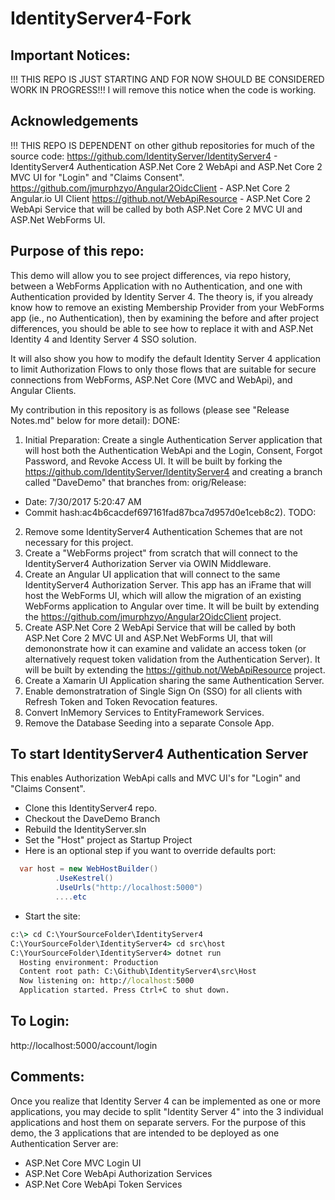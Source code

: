 # IdentityServer4-Fork

## Important Notices:
!!! THIS REPO IS JUST STARTING AND FOR NOW SHOULD BE CONSIDERED WORK IN PROGRESS!!!
I will remove this notice when the code is working. 

## Acknowledgements
!!! THIS REPO IS DEPENDENT on other github repositories for much of the source code:
https://github.com/IdentityServer/IdentityServer4 - IdentityServer4 Authentication ASP.Net Core 2 WebApi and ASP.Net Core 2 MVC UI for "Login" and "Claims Consent".
https://github.com/jmurphzyo/Angular2OidcClient - ASP.Net Core 2 Angular.io UI Client
https://github.not/WebApiResource - ASP.Net Core 2 WebApi Service that will be called by both ASP.Net Core 2 MVC UI and ASP.Net WebForms UI.

## Purpose of this repo:
This demo will allow you to see project differences, via repo history, between a WebForms Application with no Authentication, and one with Authentication provided by Identity Server 4. The theory is, if you already know how to remove an existing Membership Provider from your WebForms app (ie., no Authentication), then by examining the before and after project differences, you should be able to see how to replace it with and ASP.Net Identity 4 and Identity Server 4 SSO solution.

It will also show you how to modify the default Identity Server 4 application to limit  Authorization Flows to only those flows that are suitable for secure connections from WebForms, ASP.Net Core (MVC and WebApi), and Angular Clients.

My contribution in this repository is as follows (please see "Release Notes.md" below for more detail):
DONE:
1. Initial Preparation: Create a single Authentication Server application that will host both the Authentication WebApi and the Login, Consent, Forgot Password, and Revoke Access UI. It will be built by forking the https://github.com/IdentityServer/IdentityServer4 and creating a branch called "DaveDemo" that branches from:
orig/Release:
- Date: 7/30/2017 5:20:47 AM 
- Commit hash:ac4b6cacdef697161fad87bca7d957d0e1ceb8c2).
TODO:
2. Remove some IdentityServer4 Authentication Schemes that are not necessary for this project. 
3. Create a "WebForms project" from scratch that will connect to the IdentityServer4 Authorization Server via OWIN Middleware. 
4. Create an Angular UI application that will connect to the same IdentityServer4 Authorization Server. This app has an iFrame that will host the WebForms UI, which will allow the migration of an existing WebForms application to Angular over time. It will be built by extending the https://github.com/jmurphzyo/Angular2OidcClient project.
5. Create ASP.Net Core 2 WebApi Service that will be called by both ASP.Net Core 2 MVC UI and ASP.Net WebForms UI, that will demononstrate how it can examine and validate an access token (or alternatively request token validation from the Authentication Server). It will be built by extending the https://github.not/WebApiResource project.
6. Create a Xamarin UI Application sharing the same Authentication Server.
7. Enable demonstratration of Single Sign On (SSO) for all clients with Refresh Token and Token Revocation features.
8. Convert InMemory Services to EntityFramework Services.
9. Remove the Database Seeding into a separate Console App.

## To start IdentityServer4 Authentication Server
This enables Authorization WebApi calls and MVC UI's for "Login" and "Claims Consent".

- Clone this IdentityServer4 repo.
- Checkout the DaveDemo Branch
- Rebuild the IdentityServer.sln
- Set the "Host" project as Startup Project
- Here is an optional step if you want to override defaults port:
```csharp
  var host = new WebHostBuilder()
          .UseKestrel()
          .UseUrls("http://localhost:5000")
          ....etc
```
- Start the site:
```cmd
c:\> cd C:\YourSourceFolder\IdentityServer4
C:\YourSourceFolder\IdentityServer4> cd src\host
C:\YourSourceFolder\IdentityServer4> dotnet run
  Hosting environment: Production
  Content root path: C:\Github\IdentityServer4\src\Host
  Now listening on: http://localhost:5000
  Application started. Press Ctrl+C to shut down.
```

## To Login:
http://localhost:5000/account/login

## Comments:
Once you realize that Identity Server 4 can be implemented as one or more applications, you may decide to split "Identity Server 4" into the 3 individual applications and host them on separate servers. For the purpose of this demo, the 3 applications that are intended to be deployed as one Authentication Server are: 
- ASP.Net Core MVC Login UI
- ASP.Net Core WebApi Authorization Services
- ASP.Net Core WebApi Token Services

